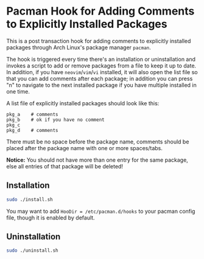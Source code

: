 # Pacman Hook for Adding Comments to Explicitly Installed Packages

This is a post transaction hook for adding comments to explicitly installed packages through Arch Linux's package manager `pacman`.

The hook is triggered every time there's an installation or uninstallation and invokes a script to add or remove packages from a file to keep it up to date. In addition, if you have `neovim`/`vim`/`vi` installed, it will also open the list file so that you can add comments after each package; in addition you can press "n" to navigate to the next installed package if you have multiple installed in one time.

A list file of explicitly installed packages should look like this:

```
pkg_a    # comments
pkg_b    # ok if you have no comment
pkg_c
pkg_d    # comments
```
There must be no space before the package name, comments should be placed after the package name with one or more spaces/tabs.

**Notice:** You should not have more than one entry for the same package, else all entries of that package will be deleted!

## Installation

```bash
sudo ./install.sh
```

You may want to add `HooDir = /etc/pacman.d/hooks` to your pacman config file, though it is enabled by default.

## Uninstallation

```bash
sudo ./uninstall.sh
```
